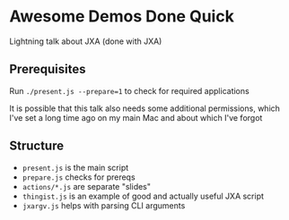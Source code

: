 # Awesome Demos Done Quick

Lightning talk about JXA (done with JXA)

## Prerequisites

Run `./present.js --prepare=1` to check for required applications

It is possible that this talk also needs some additional permissions, which I've set a long time ago on my main Mac and about which I've forgot

## Structure

- `present.js` is the main script
- `prepare.js` checks for prereqs
- `actions/*.js` are separate "slides"
- `thingist.js` is an example of good and actually useful JXA script
- `jxargv.js` helps with parsing CLI arguments
